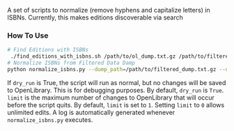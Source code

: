 A set of scripts to normalize (remove hyphens and capitalize letters) in ISBNs.
Currently, this makes editions discoverable via search
### How To Use
```bash
# Find Editions with ISBNs
 ./find_editions_with_isbns.sh /path/to/ol_dump.txt.gz /path/to/filtered_dump.txt.gz
# Normalize ISBNs from Filtered Data Damp
python normalize_isbns.py --dump_path=/path/to/filtered_dump.txt.gz --dry_run=<bool> --limit=<init>
```
If `dry_run` is True, the script will run as normal, but no changes will be saved to OpenLibrary.
This is for debugging purposes. By default, `dry_run` is `True`.
`limit` is the maximum number of changes to OpenLibrary that will occur before the script quits.
By default, `limit` is set to `1`. Setting `limit` to `0` allows unlimited edits.
A log is automatically generated whenever `normalize_isbns.py` executes.
